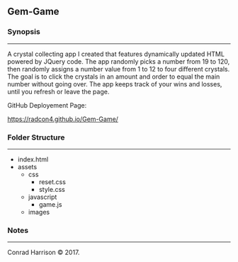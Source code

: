 ## Gem-Game

### Synopsis
***

A crystal collecting app I created that features dynamically updated HTML powered by JQuery code.  The app randomly picks a number from 19 to 120, then randomly assigns a number value from 1 to 12 to four different crystals.  The goal is to click the crystals in an amount and order to equal the main number without going over.  The app keeps track of your wins and losses, until you refresh or leave the page.

GitHub Deployement Page:

https://radcon4.github.io/Gem-Game/

### Folder Structure
***

 * index.html
 * assets
     * css
         * reset.css
         * style.css
     * javascript
         * game.js
     * images
           
### Notes
***

Conrad Harrison © 2017. 
